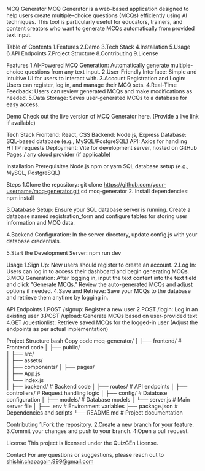 MCQ Generator
MCQ Generator is a web-based application designed to help users create multiple-choice questions (MCQs) efficiently using AI techniques. This tool is particularly useful for educators, trainers, and content creators who want to generate MCQs automatically from provided text input.

Table of Contents
1.Features
2.Demo
3.Tech Stack
4.Installation
5.Usage
6.API Endpoints
7.Project Structure
8.Contributing
9.License

Features
1.AI-Powered MCQ Generation: Automatically generate multiple-choice questions from any text input.
2.User-Friendly Interface: Simple and intuitive UI for users to interact with.
3.Account Registration and Login: Users can register, log in, and manage their MCQ sets.
4.Real-Time Feedback: Users can review generated MCQs and make modifications as needed.
5.Data Storage: Saves user-generated MCQs to a database for easy access.

Demo
Check out the live version of MCQ Generator here. (Provide a live link if available)

Tech Stack
Frontend: React, CSS
Backend: Node.js, Express
Database: SQL-based database (e.g., MySQL/PostgreSQL)
API: Axios for handling HTTP requests
Deployment: Vite for development server, hosted on GitHub Pages / any cloud provider (if applicable)

Installation
Prerequisites
Node.js
npm or yarn
SQL database setup (e.g., MySQL, PostgreSQL)

Steps
1.Clone the repository:
git clone https://github.com/your-username/mcq-generator.git
cd mcq-generator
2.
Install dependencies:
npm install

3.Database Setup:
Ensure your SQL database server is running.
Create a database named registration_form and configure tables for storing user information and MCQ data.

4.Backend Configuration:
In the server directory, update config.js with your database credentials.

5.Start the Development Server:
npm run dev

Usage
1.Sign Up:
New users should register to create an account.
2.Log In:
Users can log in to access their dashboard and begin generating MCQs.
3.MCQ Generation:
After logging in, input the text content into the text field and click "Generate MCQs."
Review the auto-generated MCQs and adjust options if needed.
4.Save and Retrieve:
Save your MCQs to the database and retrieve them anytime by logging in.

API Endpoints
1.POST /signup: Register a new user
2.POST /login: Log in an existing user
3.POST /upload: Generate MCQs based on user-provided text
4.GET /questionlist: Retrieve saved MCQs for the logged-in user
(Adjust the endpoints as per actual implementation)

Project Structure
bash
Copy code
mcq-generator/
│
├── frontend/           # Frontend code
│   ├── public/         
│   ├── src/            
│       ├── assets/     
│       ├── components/ 
│       ├── pages/      
│       ├── App.js      
│       └── index.js    
│
├── backend/            # Backend code
│   ├── routes/         # API endpoints
│   ├── controllers/    # Request handling logic
│   ├── config/         # Database configuration
│   ├── models/         # Database models
│   └── server.js       # Main server file
│
├── .env                # Environment variables
├── package.json        # Dependencies and scripts
└── README.md           # Project documentation

Contributing
1.Fork the repository.
2.Create a new branch for your feature.
3.Commit your changes and push to your branch.
4.Open a pull request.

License
This project is licensed under the QuizGEn License.

Contact
For any questions or suggestions, please reach out to shishir.chapagain.999@gmail.com